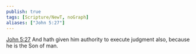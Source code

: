 ```yaml
---
publish: true
tags: [Scripture/NewT, noGraph]
aliases: ["John 5:27"]
---
```

[John 5:27](https://churchofjesuschrist.org/study/scriptures/nt/john/5?lang=eng&id=p27#p27) And hath given him authority to execute judgment also, because he is the Son of man.
